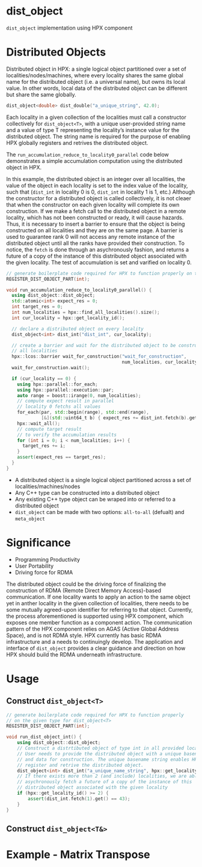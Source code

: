 # dist_object
`dist_object` implementation using HPX component

# Distributed Objects
Distributed object in HPX: a single logical object partitioned over a set of localities/nodes/machines, where every locality shares the same global name for the distributed object (i.e. a universal name), but owns its local value. In other words, local data of the distributed object can be different but share the same globally.
```cpp
dist_object<double> dist_double("a_unique_string", 42.0);
```
Each locality in a given collection of the localities must call a constructor collectively for `dist_object<T>`, with a unique user-provided string name and a value of type T representing the locality’s instance value for the distributed object. The string name is required for the purpose of enabling HPX globally registers and retrives the distributed object.

The `run_accumulation_reduce_to_locality0_parallel` code below demonstrates a simple accumulation computation using the distributed object in HPX.

In this example, the distributed object is an integer over all localities, the value of the object in each locality is set to the index value of the locality, such that (`dist_int` in locality 0 is 0, `dist_int` in locality 1 is 1, etc.) Although the constructor for a distributed object is called collectively, it is not cleaer that when the constructor on each given locality will complete its own construction. If we make a fetch call to the distributed object in a remote locality, which has not been constructed or ready, it will cause hazards. Thus, it is necessary to insert a barrier to ensure that the object is being constructed on all localities and they are on the same page. A barrier is used to guarantee rank 0 will not access any remote instance of the distributed object until all the ranks have provided their construction. To notice,  the `fetch` is done through an asychronously fashion, and returns a future of a copy of the instance of this distributed object associated with the given locality. The test of accumulation is set and varified on locality 0.

```cpp
// generate boilerplate code required for HPX to function properly on the given type for dist_object<T>
REGISTER_DIST_OBJECT_PART(int);

void run_accumulation_reduce_to_locality0_parallel() {
  using dist_object::dist_object;
  std::atomic<int> expect_res = 0;
  int target_res = 0;
  int num_localities = hpx::find_all_localities().size();
  int cur_locality = hpx::get_locality_id();

  // declare a distributed object on every locality
  dist_object<int> dist_int("dist_int", cur_locality);

  // create a barrier and wait for the distributed object to be constructed in
  // all localities
  hpx::lcos::barrier wait_for_construction("wait_for_construction",
                                           num_localities, cur_locality);
  wait_for_construction.wait();

  if (cur_locality == 0) {
    using hpx::parallel::for_each;
    using hpx::parallel::execution::par;
    auto range = boost::irange(0, num_localities);
    // compute expect result in parallel
    // locality 0 fetchs all values
    for_each(par, std::begin(range), std::end(range),
             [&](std::uint64_t b) { expect_res += dist_int.fetch(b).get(); });
    hpx::wait_all();
    // compute target result
    // to verify the accumulation results
    for (int i = 0; i < num_localities; i++) {
      target_res += i;
    }
    assert(expect_res == target_res);
  }
}
```

- A distributed object is a single logical object partitioned across a set of localities/machines/nodes
- Any C++ type can be constructed into a distributed object
- Any existing C++ type object can be wraped into or referred to a distributed object
- `dist_object` can be made with two options: `all-to-all` (defualt) and `meta_object` 

# Significance
- Programming Productivity
- User Portability
- Driving force for RDMA

The distributed object could be the driving force of finalizing the construction of RDMA (Remote Direct Memory Access)-based communication. If one locality wants to apply an action to the same object yet in anther locality in the given collection of localities, there needs to be some mutually agreed-upon identifier for referring to that object. Currently, the process aforementioned is supported using HPX component, which exposes one member function as a component action. The communication pattern of the HPX component relies on AGAS (Active Global Address Space), and is not RDMA style. HPX currently has basic RDMA infrastructure and a needs to continuingly develop. The application and interface of `dist_object` provides a clear guidance and direction on how HPX should build the RDMA underneath infrastructure. 

# Usage
## Construct `dist_object<T>`
```cpp
// generate boilerplate code required for HPX to function properly
// on the given type for dist_object<T>
REGISTER_DIST_OBJECT_PART(int);

void run_dist_object_int() {
	using dist_object::dist_object;
	// Construct a distrtibuted object of type int in all provided localities
	// User needs to provide the distributed object with a unique basename 
	// and data for construction. The unique basename string enables HPX 
	// register and retrive the distributed object.
	dist_object<int> dist_int("a_unique_name_string", hpx::get_locality_id() + 42);
	// If there exists more than 2 (and include) localities, we are able to 
	// asychronously fetch a future of a copy of the instance of this 
	// distributed object associated with the given locality
	if (hpx::get_locality_id() >= 2) {
		assert(dist_int.fetch(1).get() == 43);
	}
}
```

## Construct `dist_object<T&>`


# Example - Matrix Transpose

